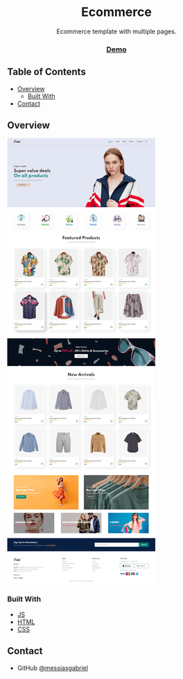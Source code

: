 <!-- Please update value in the {}  -->

<h1 align="center">Ecommerce</h1>

<div align="center">
   Ecommerce template with multiple pages.
</div>

<div align="center">
  <h3>
    <a href="https://messiasgabriel.github.io/Ecommerce/"  target="_blank">
      Demo
    </a>
  </h3>
</div>

<!-- TABLE OF CONTENTS -->

## Table of Contents

- [Overview](#overview)
  - [Built With](#built-with)
- [Contact](#contact)

<!-- OVERVIEW -->

## Overview

![screenshot](https://raw.githubusercontent.com/messiasgabriel/Ecommerce/main/Screenshot.png)


### Built With

<!-- This section should list any major frameworks that you built your project using. Here are a few examples.-->

- [JS](https://www.javascript.com/)
- [HTML](https://dev.w3.org/html5/spec-LC/)
- [CSS](https://www.w3.org/Style/CSS/specs.en.html)

## Contact

- GitHub [@messiasgabriel](https://github.com/messiasgabriel)



